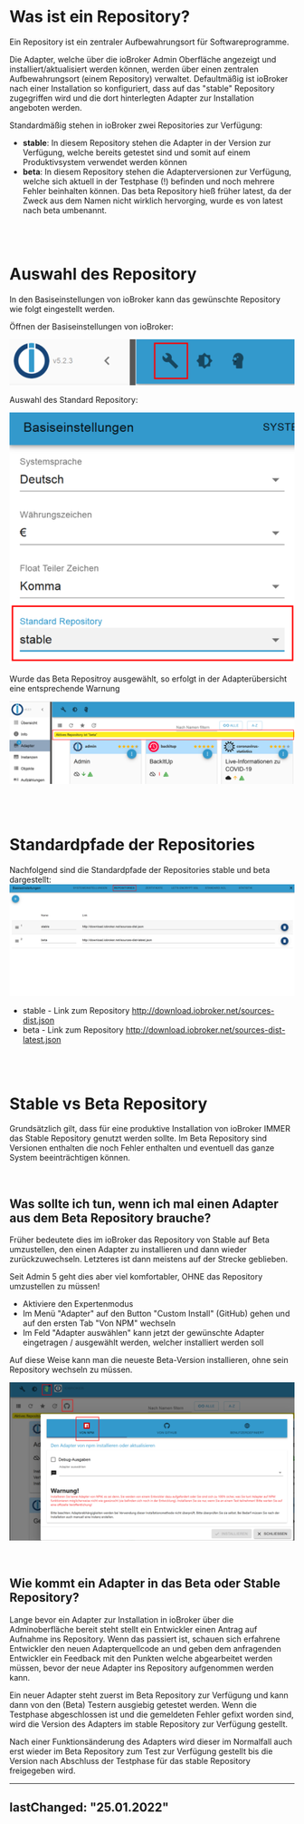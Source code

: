 # Was ist ein Repository?
Ein Repository ist ein zentraler Aufbewahrungsort für Softwareprogramme.

Die Adapter, welche über die ioBroker Admin Oberfläche angezeigt und installiert/aktualisiert werden können, werden über einen zentralen Aufbewahrungsort (einem Repository) verwaltet. Defaultmäßig ist ioBroker nach einer Installation so konfiguriert, dass auf das "stable" Repository zugegriffen wird und die dort hinterlegten Adapter zur Installation angeboten werden. 

Standardmäßig stehen in ioBroker zwei Repositories zur Verfügung:
- **stable**: In diesem Repository stehen die Adapter in der Version zur Verfügung, welche bereits getestet sind und somit auf einem Produktivsystem verwendet werden können 
- **beta**: In diesem Repository stehen die Adapterversionen zur Verfügung, welche sich aktuell in der Testphase (!) befinden und noch mehrere Fehler beinhalten können. Das beta Repository hieß früher latest, da der Zweck aus dem Namen nicht wirklich hervorging, wurde es von latest nach beta umbenannt. 

<br><br>
# Auswahl des Repository
In den Basiseinstellungen von ioBroker kann das gewünschte Repository wie folgt eingestellt werden.

Öffnen der Basiseinstellungen von ioBroker:

![](media/Repository_IconBasicSettings.png)


Auswahl des Standard Repository:

![](media/Repository_BasicSettings.png)



Wurde das Beta Repositroy ausgewählt, so erfolgt in der Adapterübersicht eine entsprechende Warnung

![](media/Repository_AdapterRepInfo.png)

<br><br>
# Standardpfade der Repositories
Nachfolgend sind die Standardpfade der Repositories stable und beta dargestellt:
![](media/Repository_BasicsSettingsDefaultPath.png)

- stable - Link zum Repository http://download.iobroker.net/sources-dist.json
- beta - Link zum Repository http://download.iobroker.net/sources-dist-latest.json

<br><br>
# Stable vs Beta Repository

Grundsätzlich gilt, dass für eine produktive Installation von ioBroker IMMER das Stable Repository genutzt werden sollte. Im Beta Repository sind Versionen enthalten die noch Fehler enthalten und eventuell das ganze System beeinträchtigen können. 

<br>

## Was sollte ich tun, wenn ich mal einen Adapter aus dem Beta Repository brauche? 
Früher bedeutete dies im ioBroker das Repository von Stable auf Beta umzustellen, den einen Adapter zu installieren und dann wieder zurückzuwechseln. Letzteres ist dann meistens auf der Strecke geblieben. 

Seit Admin 5 geht dies aber viel komfortabler, OHNE das Repository umzustellen zu müssen! 

- Aktiviere den Expertenmodus 
- Im Menü "Adapter" auf den Button "Custom Install" (GitHub) gehen und auf den ersten Tab "Von NPM" wechseln
- Im Feld "Adapter auswählen" kann jetzt der gewünschte Adapter eingetragen / ausgewählt werden, welcher installiert werden soll 

Auf diese Weise kann man die neueste Beta-Version installieren, ohne sein Repository wechseln zu müssen.

![](media/Repository_AdapterInstallNpm.png)


<br>

## Wie kommt ein Adapter in das Beta oder Stable Repository? 
Lange bevor ein Adapter zur Installation in ioBroker über die Adminoberfläche bereit steht stellt ein Entwickler einen Antrag auf Aufnahme ins Repository. Wenn das passiert ist, schauen sich erfahrene Entwickler den neuen Adapterquellcode an und geben dem anfragenden Entwickler ein Feedback mit den Punkten welche abgearbeitet werden müssen, bevor der neue Adapter ins Repository aufgenommen werden kann. 

Ein neuer Adapter steht zuerst im Beta Repository zur Verfügung und kann dann von den (Beta) Testern ausgiebig getestet werden. 
Wenn die Testphase abgeschlossen ist und die gemeldeten Fehler gefixt worden sind, wird die Version des Adapters im stable Repository zur Verfügung gestellt.

Nach einer Funktionsänderung des Adapters wird dieser im Normalfall auch erst wieder im Beta Repository zum Test zur Verfügung gestellt bis die Version nach Abschluss der Testphase für das stable Repository freigegeben wird.


---
lastChanged: "25.01.2022"
---

